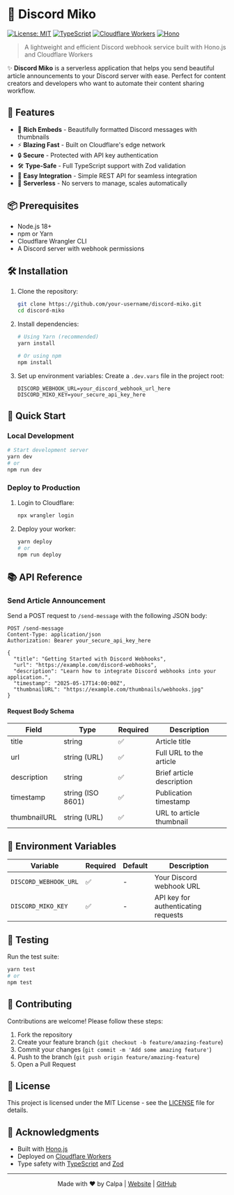 # 🌸 Discord Miko

[![License: MIT](https://img.shields.io/badge/License-MIT-yellow.svg)](https://opensource.org/licenses/MIT)
[![TypeScript](https://img.shields.io/badge/TypeScript-3178C6?logo=typescript&logoColor=white)](https://www.typescriptlang.org/)
[![Cloudflare Workers](https://img.shields.io/badge/Cloudflare%20Workers-F38020?logo=cloudflare&logoColor=white)](https://workers.cloudflare.com/)
[![Hono](https://img.shields.io/badge/Hono.js-000000?logo=hono&logoColor=white)](https://hono.dev/)

> A lightweight and efficient Discord webhook service built with Hono.js and Cloudflare Workers

✨ **Discord Miko** is a serverless application that helps you send beautiful article announcements to your Discord server with ease. Perfect for content creators and developers who want to automate their content sharing workflow.

## 🚀 Features

- 🌈 **Rich Embeds** - Beautifully formatted Discord messages with thumbnails
- ⚡ **Blazing Fast** - Built on Cloudflare's edge network
- 🔒 **Secure** - Protected with API key authentication
- 🛠 **Type-Safe** - Full TypeScript support with Zod validation
- 🤖 **Easy Integration** - Simple REST API for seamless integration
- 📱 **Serverless** - No servers to manage, scales automatically

## 📦 Prerequisites

- Node.js 18+
- npm or Yarn
- Cloudflare Wrangler CLI
- A Discord server with webhook permissions

## 🛠 Installation

1. Clone the repository:
   ```bash
   git clone https://github.com/your-username/discord-miko.git
   cd discord-miko
   ```

2. Install dependencies:
   ```bash
   # Using Yarn (recommended)
   yarn install
   
   # Or using npm
   npm install
   ```

3. Set up environment variables:
   Create a `.dev.vars` file in the project root:
   ```env
   DISCORD_WEBHOOK_URL=your_discord_webhook_url_here
   DISCORD_MIKO_KEY=your_secure_api_key_here
   ```

## 🚀 Quick Start

### Local Development

```bash
# Start development server
yarn dev
# or
npm run dev
```

### Deploy to Production

1. Login to Cloudflare:
   ```bash
   npx wrangler login
   ```

2. Deploy your worker:
   ```bash
   yarn deploy
   # or
   npm run deploy
   ```

## 📚 API Reference

### Send Article Announcement

Send a POST request to `/send-message` with the following JSON body:

```http
POST /send-message
Content-Type: application/json
Authorization: Bearer your_secure_api_key_here

{
  "title": "Getting Started with Discord Webhooks",
  "url": "https://example.com/discord-webhooks",
  "description": "Learn how to integrate Discord webhooks into your application.",
  "timestamp": "2025-05-17T14:00:00Z",
  "thumbnailURL": "https://example.com/thumbnails/webhooks.jpg"
}
```

#### Request Body Schema

| Field | Type | Required | Description |
|-------|------|----------|-------------|
| title | string | ✅ | Article title |
| url | string (URL) | ✅ | Full URL to the article |
| description | string | ✅ | Brief article description |
| timestamp | string (ISO 8601) | ✅ | Publication timestamp |
| thumbnailURL | string (URL) | ✅ | URL to article thumbnail |

## 🔧 Environment Variables

| Variable | Required | Default | Description |
|----------|----------|---------|-------------|
| `DISCORD_WEBHOOK_URL` | ✅ | - | Your Discord webhook URL |
| `DISCORD_MIKO_KEY` | ✅ | - | API key for authenticating requests |

## 🧪 Testing

Run the test suite:

```bash
yarn test
# or
npm test
```

## 🤝 Contributing

Contributions are welcome! Please follow these steps:

1. Fork the repository
2. Create your feature branch (`git checkout -b feature/amazing-feature`)
3. Commit your changes (`git commit -m 'Add some amazing feature'`)
4. Push to the branch (`git push origin feature/amazing-feature`)
5. Open a Pull Request

## 📄 License

This project is licensed under the MIT License - see the [LICENSE](LICENSE) file for details.

## 🙏 Acknowledgments

- Built with [Hono.js](https://hono.dev/)
- Deployed on [Cloudflare Workers](https://workers.cloudflare.com/)
- Type safety with [TypeScript](https://www.typescriptlang.org/) and [Zod](https://zod.dev/)

---

<p align="center">
  Made with ❤️ by Calpa | 
  <a href="https://calpa.me">Website</a> | 
  <a href="https://github.com/calpa">GitHub</a>
</p>
